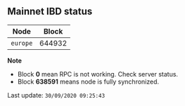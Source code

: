 ## **Mainnet** IBD status


Node | Block
--- | ---
`europe` | 644932


**Note**
* Block **0** mean RPC is not working. Check server status.
* Block **638591** means node is fully synchronized.


Last update: `30/09/2020 09:25:43`
